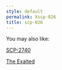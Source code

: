 ```yaml
---
style: default
permalink: Xscp-026
title: scp-026
---
```

You may also like:

[SCP-2740](http://scp-wiki.net/scp-2740)

[The Exalted](http://scp-wiki.net/the-exalted)
